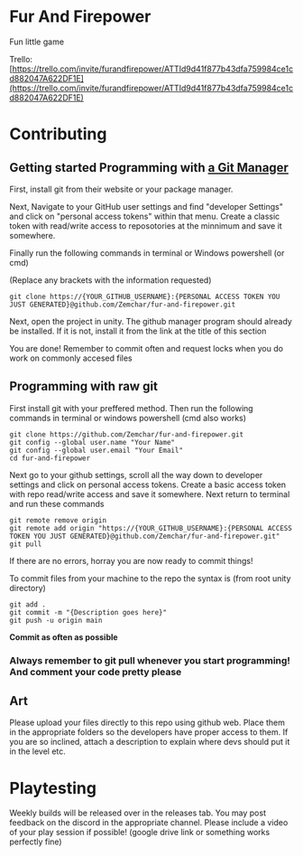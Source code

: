 # Fur And Firepower
Fun little game

Trello: [https://trello.com/invite/furandfirepower/ATTId9d41f877b43dfa759984ce1cd882047A622DF1E](https://trello.com/invite/furandfirepower/ATTId9d41f877b43dfa759984ce1cd882047A622DF1E)
# Contributing
## Getting started Programming with [a Git Manager](https://github.com/spoiledcat/git-for-unity)
First, install git from their website or your package manager. 

Next, Navigate to your GitHub user settings and find "developer Settings" and click on "personal access tokens" within that menu.
Create a classic token with read/write access to reposotories at the minnimum and save it somewhere.

Finally run the following commands in terminal or Windows powershell (or cmd)

(Replace any brackets with the information requested)
```
git clone https://{YOUR_GITHUB_USERNAME}:{PERSONAL ACCESS TOKEN YOU JUST GENERATED}@github.com/Zemchar/fur-and-firepower.git
```
Next, open the project in unity. The github manager program should already be installed. If it is not, install it from the link at the title of this section

You are done! Remember to commit often and request locks when you do work on commonly accesed files
## Programming with raw git
First install git with your preffered method. Then run the following commands in terminal or windows powershell (cmd also works)
```
git clone https://github.com/Zemchar/fur-and-firepower.git
git config --global user.name "Your Name"
git config --global user.email "Your Email"
cd fur-and-firepower
```
Next go to your github settings, scroll all the way down to developer settings and click on personal access tokens.
Create a basic access token with repo read/write access and save it somewhere.
Next return to terminal and run these commands
```
git remote remove origin
git remote add origin "https://{YOUR_GITHUB_USERNAME}:{PERSONAL ACCESS TOKEN YOU JUST GENERATED}@github.com/Zemchar/fur-and-firepower.git"
git pull
```
If there are no errors, horray you are now ready to commit things!

To commit files from your machine to the repo the syntax is (from root unity directory)
```
git add .
git commit -m "{Description goes here}"
git push -u origin main
```
**Commit as often as possible**


### Always remember to git pull whenever you start programming! And comment your code pretty please

## Art
Please upload your files directly to this repo using github web. Place them in the appropriate folders so the developers have proper access to them.
If you are so inclined, attach a description to explain where devs should put it in the level etc. 
# Playtesting
Weekly builds will be released over in the releases tab. You may post feedback on the discord in the appropriate channel. Please include a video of your play session if possible! (google drive link or something works perfectly fine)
